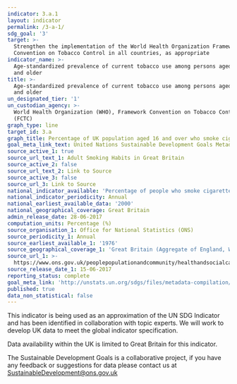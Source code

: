 ```yaml
---
indicator: 3.a.1
layout: indicator
permalink: /3-a-1/
sdg_goal: '3'
target: >-
  Strengthen the implementation of the World Health Organization Framework
  Convention on Tobacco Control in all countries, as appropriate
indicator_name: >-
  Age-standardized prevalence of current tobacco use among persons aged 15 years
  and older
title: >-
  Age-standardized prevalence of current tobacco use among persons aged 15 years
  and older
un_designated_tier: '1'
un_custodian_agency: >-
  World Health Organization (WHO), Framework Convention on Tobacco Control
  (FCTC)
graph_type: line
target_id: 3.a
graph_title: Percentage of UK population aged 16 and over who smoke cigarettes
goal_meta_link_text: United Nations Sustainable Development Goals Metadata (pdf 865kB)
source_active_1: true
source_url_text_1: Adult Smoking Habits in Great Britain
source_active_2: false
source_url_text_2: Link to Source
source_active_3: false
source_url_3: Link to Source
national_indicator_available: 'Percentage of people who smoke cigarettes, aged 16 years and older.'
national_indicator_periodicity: Annual
national_earliest_available_data: '2000'
national_geographical_coverage: Great Britain
admin_release_date: 28-06-2017
computation_units: Percentage (%)
source_organisation_1: Office for National Statistics (ONS)
source_periodicity_1: Annual
source_earliest_available_1: '1976'
source_geographical_coverage_1: 'Great Britain (Aggregate of England, Wales, and Scotland)'
source_url_1: >-
  https://www.ons.gov.uk/peoplepopulationandcommunity/healthandsocialcare/drugusealcoholandsmoking/datasets/adultsmokinghabitsingreatbritain
source_release_date_1: 15-06-2017
reporting_status: complete
goal_meta_link: 'http://unstats.un.org/sdgs/files/metadata-compilation/Metadata-Goal-3.pdf'
published: true
data_non_statistical: false
---
```

This indicator is being used as an approximation of the UN SDG Indicator and has been identified in collaboration with topic experts. We will work to develop UK data to meet the global indicator specification.

Data availability within the UK is limited to Great Britain for this indicator.

The Sustainable Development Goals is a collaborative project, if you have any feedback or suggestions for data please contact us at <SustainableDevelopment@ons.gov.uk>
